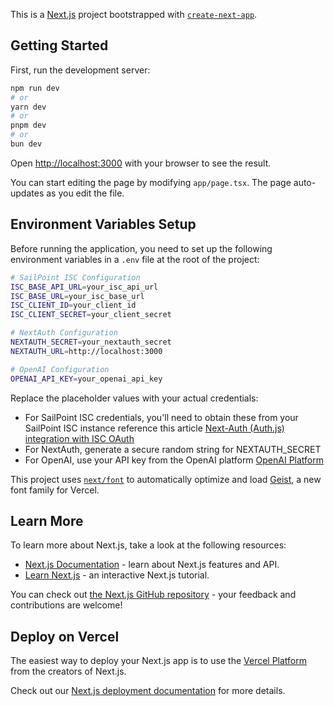 This is a [Next.js](https://nextjs.org) project bootstrapped with [`create-next-app`](https://nextjs.org/docs/app/api-reference/cli/create-next-app).

## Getting Started

First, run the development server:

```bash
npm run dev
# or
yarn dev
# or
pnpm dev
# or
bun dev
```

Open [http://localhost:3000](http://localhost:3000) with your browser to see the result.

You can start editing the page by modifying `app/page.tsx`. The page auto-updates as you edit the file.

## Environment Variables Setup

Before running the application, you need to set up the following environment variables in a `.env` file at the root of the project:

```bash
# SailPoint ISC Configuration
ISC_BASE_API_URL=your_isc_api_url
ISC_BASE_URL=your_isc_base_url
ISC_CLIENT_ID=your_client_id
ISC_CLIENT_SECRET=your_client_secret

# NextAuth Configuration
NEXTAUTH_SECRET=your_nextauth_secret
NEXTAUTH_URL=http://localhost:3000

# OpenAI Configuration
OPENAI_API_KEY=your_openai_api_key
```

Replace the placeholder values with your actual credentials:

- For SailPoint ISC credentials, you'll need to obtain these from your SailPoint ISC instance reference this article [Next-Auth (Auth.js) integration with ISC OAuth](https://developer.sailpoint.com/discuss/t/next-auth-auth-js-integration-with-isc-oauth/56341)
- For NextAuth, generate a secure random string for NEXTAUTH_SECRET
- For OpenAI, use your API key from the OpenAI platform [OpenAI Platform](https://platform.openai.com/api-keys)

This project uses [`next/font`](https://nextjs.org/docs/app/building-your-application/optimizing/fonts) to automatically optimize and load [Geist](https://vercel.com/font), a new font family for Vercel.

## Learn More

To learn more about Next.js, take a look at the following resources:

- [Next.js Documentation](https://nextjs.org/docs) - learn about Next.js features and API.
- [Learn Next.js](https://nextjs.org/learn) - an interactive Next.js tutorial.

You can check out [the Next.js GitHub repository](https://github.com/vercel/next.js) - your feedback and contributions are welcome!

## Deploy on Vercel

The easiest way to deploy your Next.js app is to use the [Vercel Platform](https://vercel.com/new?utm_medium=default-template&filter=next.js&utm_source=create-next-app&utm_campaign=create-next-app-readme) from the creators of Next.js.

Check out our [Next.js deployment documentation](https://nextjs.org/docs/app/building-your-application/deploying) for more details.
